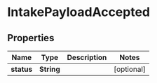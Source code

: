 

# IntakePayloadAccepted

## Properties

Name | Type | Description | Notes
------------ | ------------- | ------------- | -------------
**status** | **String** |  |  [optional]



